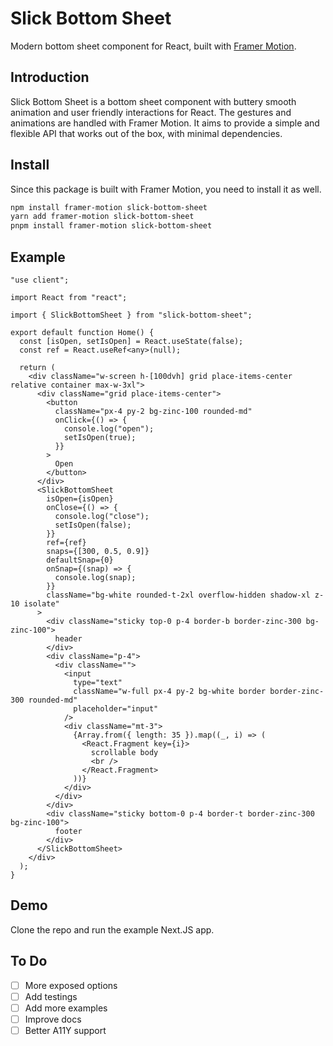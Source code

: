 # Slick Bottom Sheet

Modern bottom sheet component for React, built with [Framer Motion](https://github.com/framer/motion).

## Introduction

Slick Bottom Sheet is a bottom sheet component with buttery smooth animation and user friendly interactions for React. The gestures and animations are handled with Framer Motion. It aims to provide a simple and flexible API that works out of the box, with minimal dependencies.

## Install

Since this package is built with Framer Motion, you need to install it as well.

```bash
npm install framer-motion slick-bottom-sheet
yarn add framer-motion slick-bottom-sheet
pnpm install framer-motion slick-bottom-sheet
```

## Example

```tsx
"use client";

import React from "react";

import { SlickBottomSheet } from "slick-bottom-sheet";

export default function Home() {
  const [isOpen, setIsOpen] = React.useState(false);
  const ref = React.useRef<any>(null);

  return (
    <div className="w-screen h-[100dvh] grid place-items-center relative container max-w-3xl">
      <div className="grid place-items-center">
        <button
          className="px-4 py-2 bg-zinc-100 rounded-md"
          onClick={() => {
            console.log("open");
            setIsOpen(true);
          }}
        >
          Open
        </button>
      </div>
      <SlickBottomSheet
        isOpen={isOpen}
        onClose={() => {
          console.log("close");
          setIsOpen(false);
        }}
        ref={ref}
        snaps={[300, 0.5, 0.9]}
        defaultSnap={0}
        onSnap={(snap) => {
          console.log(snap);
        }}
        className="bg-white rounded-t-2xl overflow-hidden shadow-xl z-10 isolate"
      >
        <div className="sticky top-0 p-4 border-b border-zinc-300 bg-zinc-100">
          header
        </div>
        <div className="p-4">
          <div className="">
            <input
              type="text"
              className="w-full px-4 py-2 bg-white border border-zinc-300 rounded-md"
              placeholder="input"
            />
            <div className="mt-3">
              {Array.from({ length: 35 }).map((_, i) => (
                <React.Fragment key={i}>
                  scrollable body
                  <br />
                </React.Fragment>
              ))}
            </div>
          </div>
        </div>
        <div className="sticky bottom-0 p-4 border-t border-zinc-300 bg-zinc-100">
          footer
        </div>
      </SlickBottomSheet>
    </div>
  );
}
```

## Demo

Clone the repo and run the example Next.JS app.

## To Do

- [ ] More exposed options
- [ ] Add testings
- [ ] Add more examples
- [ ] Improve docs
- [ ] Better A11Y support
